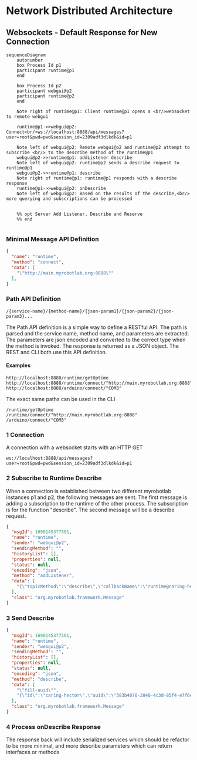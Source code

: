 # Network Distributed Architecture

## Websockets - Default Response for New Connection

```mermaid
sequenceDiagram
    autonumber
    box Process Id p1
    participant runtime@p1   
    end

    box Process Id p2
    participant webgui@p2
    participant runtime@p2
    end

    Note right of runtime@p1: Client runtime@p1 opens a <br/>websocket to remote webgui

    runtime@p1->>webgui@p2: Connect<br/>ws://localhost:8888/api/messages?user=root&pwd=pwd&session_id=2309adf3dlkdk&id=p1

    Note left of webgui@p2: Remote webgui@p2 and runtime@p2 attempt to subscribe <br/> to the describe method of the runtime@p1
    webgui@p2->>runtime@p1: addListener describe
    Note left of webgui@p2: runtime@p2 sends a describe request to runtime@p1
    webgui@p2->>runtime@p1: describe 
    Note right of runtime@p1: runtime@p1 responds with a describe response
    runtime@p1->>webgui@p2: onDescribe 
    Note left of webgui@p2: Based on the results of the describe,<br/> more querying and subscriptions can be processed


    %% opt Server Add Listener, Describe and Reserve
    %% end


```


### Minimal Message API Definition

```json
{
  "name": "runtime",
  "method": "connect",
  "data": [
    "\"http://main.myrobotlab.org:8888\""
  ],
}

```

### Path API Definition
```
/{service-name}/{method-name}/{json-param1}/{json-param2}/{json-param3}...
```
The Path API definition is a simple way to define a RESTful API.  The path is parsed and the service name, method name, and parameters are extracted.  The parameters are json encoded and converted to the correct type when the method is invoked.  The response is returned as a JSON object. The REST and CLI both use this API definition.

#### Examples
```
http://localhost:8888/runtime/getUptime
http://localhost:8888/runtime/connect/"http://main.myrobotlab.org:8888"
http://localhost:8888/arduino/connect/"COM3"
```
The exact same paths can be used in the CLI
```
/runtime/getUptime
/runtime/connect/"http://main.myrobotlab.org:8888"
/arduino/connect/"COM3"
```


### 1 Connection
A connection with a websocket starts with an HTTP GET 
```
ws://localhost:8888/api/messages?user=root&pwd=pwd&session_id=2309adf3dlkdk&id=p1
```
### 2 Subscribe to Runtime Describe
When a connection is established between two different myrobotlab instances p1 and p2,
the following messages are sent.  The first message is adding a subscription to the runtime of the
other process.  The subscription is for the function "describe".  The second message will be a describe request.
```json
{
  "msgId": 1690145377501,
  "name": "runtime",
  "sender": "webgui@p2",
  "sendingMethod": "",
  "historyList": [],
  "properties": null,
  "status": null,
  "encoding": "json",
  "method": "addListener",
  "data": [
    "{\"topicMethod\":\"describe\",\"callbackName\":\"runtime@caring-hector\",\"callbackMethod\":\"onDescribe\",\"class\":\"org.myrobotlab.framework.MRLListener\"}"
  ],
  "class": "org.myrobotlab.framework.Message"
}
```
### 3 Send Describe
```json
{
  "msgId": 1690145377501,
  "name": "runtime",
  "sender": "webgui@p2",
  "sendingMethod": "",
  "historyList": [],
  "properties": null,
  "status": null,
  "encoding": "json",
  "method": "describe",
  "data": [
    "\"fill-uuid\"",
    "{\"id\":\"caring-hector\",\"uuid\":\"383b4070-2848-4c3d-85f4-e7f6e081d18e\",\"platform\":{\"os\":\"linux\",\"arch\":\"x86\",\"osBitness\":64,\"jvmBitness\":64,\"lang\":\"java\",\"vmName\":\"OpenJDK 64-Bit Server VM\",\"vmVersion\":\"11\",\"mrlVersion\":\"unknownVersion\",\"isVirtual\":false,\"id\":\"caring-hector\",\"branch\":\"develop\",\"pid\":\"1500044\",\"hostname\":\"t14-gperry\",\"commit\":\"55d0163663825dd0aaa10568bc01e035c7f21532\",\"build\":null,\"motd\":\"resistance is futile, we have cookies and robots ...\",\"startTime\":1690135873670,\"manifest\":{\"git.branch\":\"develop\",\"git.build.host\":\"t14-gperry\",\"git.build.time\":\"2023-07-23T10:38:46-0700\",\"git.build.user.email\":\"grog@myrobotlab.org\",\"git.build.user.name\":\"grog\",\"git.build.version\":\"0.0.1-SNAPSHOT\",\"git.closest.tag.commit.count\":\"13447\",\"git.closest.tag.name\":\"1.0.119\",\"git.commit.author.time\":\"2023-07-22T20:15:51-0700\",\"git.commit.committer.time\":\"2023-07-22T20:15:51-0700\",\"git.commit.id\":\"55d0163663825dd0aaa10568bc01e035c7f21532\",\"git.commit.id.abbrev\":\"55d0163\",\"git.commit.id.describe\":\"1.0.119-13447-g55d0163\",\"git.commit.id.describe-short\":\"1.0.119-13447\",\"git.commit.message.full\":\"Cron enhanced 2 (#1318)\\n\\n* Improved Cron and Cron history\\r\\n\\r\\n* forgot one\\r\\n\\r\\n* Teamwork fix of Hd44780\\r\\n\\r\\n* updated from review\",\"git.commit.message.short\":\"Cron enhanced 2 (#1318)\",\"git.commit.time\":\"2023-07-22T20:15:51-0700\",\"git.commit.user.email\":\"grog@myrobotlab.org\",\"git.commit.user.name\":\"GroG\",\"git.dirty\":\"false\",\"git.local.branch.ahead\":\"0\",\"git.local.branch.behind\":\"0\",\"git.remote.origin.url\":\"git@github.com-myrobotlab:MyRobotLab/myrobotlab.git\",\"git.tags\":\"1.1.1194\",\"git.total.commit.count\":\"14104\"},\"shortCommit\":\"55d0163\",\"class\":\"org.myrobotlab.framework.Platform\"},\"class\":\"org.myrobotlab.framework.DescribeQuery\"}"
  ],
  "class": "org.myrobotlab.framework.Message"
}

```

### 4 Process onDescribe Response
The response back will include serialized services which should be refactor to be more minimal, and more describe parameters which can return interfaces or methods

